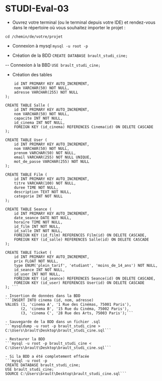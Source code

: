 # STUDI-Eval-03

- Ouvrez votre terminal (ou le terminal depuis votre IDE) et rendez-vous dans le répertoire où vous souhaitez importer le projet :

```cd /chemin/de/votre/projet```

- Connexion à mysql
```mysql -u root -p```

- Création de la BDD
```CREATE DATABASE brault_studi_cine;```

-- Connexion à la BBD
```USE brault_studi_cine;```

- Création des tables
```CREATE TABLE Cinema (
    id INT PRIMARY KEY AUTO_INCREMENT,
    nom VARCHAR(50) NOT NULL,
    adresse VARCHAR(255) NOT NULL
);

CREATE TABLE Salle (
    id INT PRIMARY KEY AUTO_INCREMENT,
    nom VARCHAR(50) NOT NULL,
    capacite INT NOT NULL,
    id_cinema INT NOT NULL,
    FOREIGN KEY (id_cinema) REFERENCES Cinema(id) ON DELETE CASCADE
);

CREATE TABLE User (
    id INT PRIMARY KEY AUTO_INCREMENT,
    nom VARCHAR(50) NOT NULL,
    prenom VARCHAR(50) NOT NULL,
    email VARCHAR(255) NOT NULL UNIQUE,
    mot_de_passe VARCHAR(255) NOT NULL
);

CREATE TABLE Film (
    id INT PRIMARY KEY AUTO_INCREMENT,
    titre VARCHAR(100) NOT NULL,
    duree TIME NOT NULL,
    description TEXT NOT NULL,
    categorie INT NOT NULL
);

CREATE TABLE Seance (
    id INT PRIMARY KEY AUTO_INCREMENT,
    date_seance DATE NOT NULL,
    horaire TIME NOT NULL,
    id_film INT NOT NULL,
    id_salle INT NOT NULL,
    FOREIGN KEY (id_film) REFERENCES Film(id) ON DELETE CASCADE,
    FOREIGN KEY (id_salle) REFERENCES Salle(id) ON DELETE CASCADE
);

CREATE TABLE Ticket (
    id INT PRIMARY KEY AUTO_INCREMENT,
    prix FLOAT NOT NULL,
    type ENUM('plein_tarif', 'etudiant', 'moins_de_14_ans') NOT NULL,
    id_seance INT NOT NULL,
    id_user INT NOT NULL,
    FOREIGN KEY (id_seance) REFERENCES Seance(id) ON DELETE CASCADE,
    FOREIGN KEY (id_user) REFERENCES User(id) ON DELETE CASCADE
); ```

- Insertion de données dans la BDD
```INSERT INTO cinema (id, nom, adresse)
VALUES (1, 'cinema A', '1 Rue des Cinémas, 75001 Paris'),
       (2, 'cinema B', '15 Rue du Cinéma, 75002 Paris'),
       (3, 'cinema C', '28 Rue des Arts, 75003 Paris');```

- Sauvegarde de la BDD dans un fichier .sql
```mysqldump -u root -p brault_studi_cine > C:\Users\brault\Desktop\brault_studi_cine.sql```

- Restaurer la BDD
```mysql -u root -p brault_studi_cine < C:\Users\brault\Desktop\brault_studi_cine.sql```

- Si la BDD a été completement effacée
```mysql -u root -p
CREATE DATABASE brault_studi_cine;
USE brault_studi_cine;
SOURCE C:\Users\brault\Desktop\brault_studi_cine.sql```
